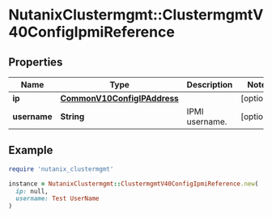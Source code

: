# NutanixClustermgmt::ClustermgmtV40ConfigIpmiReference

## Properties

| Name | Type | Description | Notes |
| ---- | ---- | ----------- | ----- |
| **ip** | [**CommonV10ConfigIPAddress**](CommonV10ConfigIPAddress.md) |  | [optional] |
| **username** | **String** | IPMI username. | [optional] |

## Example

```ruby
require 'nutanix_clustermgmt'

instance = NutanixClustermgmt::ClustermgmtV40ConfigIpmiReference.new(
  ip: null,
  username: Test UserName
)
```

